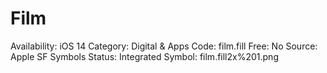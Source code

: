 # Film

Availability: iOS 14
Category: Digital & Apps
Code: film.fill
Free: No
Source: Apple SF Symbols
Status: Integrated
Symbol: film.fill2x%201.png